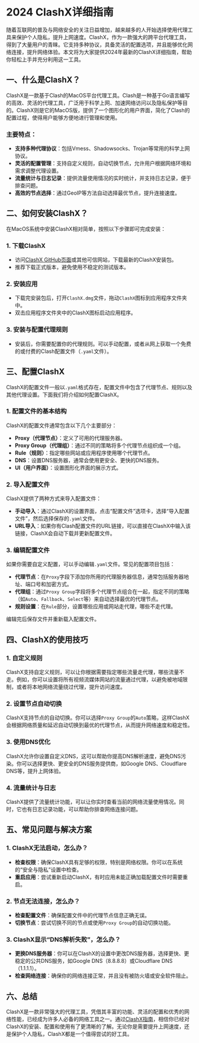 # 2024 ClashX详细指南

随着互联网的普及与网络安全的关注日益增加，越来越多的人开始选择使用代理工具来保护个人隐私，提升上网速度。ClashX，作为一款强大的跨平台代理工具，得到了大量用户的青睐。它支持多种协议，具备灵活的配置选项，并且能够优化网络连接，提升网络体验。本文将为大家提供2024年最新的ClashX详细指南，帮助你轻松上手并充分利用这一工具。

## 一、什么是ClashX？

ClashX是一款基于Clash的MacOS平台代理工具。Clash是一种基于Go语言编写的高效、灵活的代理工具，广泛用于科学上网、加速网络访问以及隐私保护等目的。ClashX则是它的MacOS版，提供了一个图形化的用户界面，简化了Clash的配置过程，使得用户能够方便地进行管理和使用。

### 主要特点：
- **支持多种代理协议**：包括Vmess、Shadowsocks、Trojan等常用的科学上网协议。
- **灵活的配置管理**：支持自定义规则，自动切换节点，允许用户根据网络环境和需求调整代理设置。
- **流量统计与日志记录**：提供流量使用情况的实时统计，并支持日志记录，便于排查问题。
- **高效的节点选择**：通过GeoIP等方法自动选择最优节点，提升连接速度。

## 二、如何安装ClashX？

在MacOS系统中安装ClashX相对简单，按照以下步骤即可完成安装：

### 1. 下载ClashX

- 访问[ClashX GitHub页面](https://github.com/yichengchen/clashX)或其他可信网站，下载最新的ClashX安装包。
- 推荐下载正式版本，避免使用不稳定的测试版本。

### 2. 安装应用

- 下载完安装包后，打开`ClashX.dmg`文件，拖动`ClashX`图标到应用程序文件夹中。
- 双击应用程序文件夹中的ClashX图标启动应用程序。

### 3. 安装与配置代理规则

- 安装后，你需要配置你的代理规则。可以手动配置，或者从网上获取一个免费的或付费的Clash配置文件（`.yaml`文件）。

## 三、配置ClashX

ClashX的配置文件一般以`.yaml`格式存在，配置文件中包含了代理节点、规则以及其他代理设置。下面我们将介绍如何配置ClashX。

### 1. 配置文件的基本结构

ClashX的配置文件通常包含以下几个主要部分：

- **Proxy（代理节点）**：定义了可用的代理服务器。
- **Proxy Group（代理组）**：通过不同的策略将多个代理节点组织成一个组。
- **Rule（规则）**：指定哪些网站或应用程序使用哪个代理节点。
- **DNS**：设置DNS服务器，通常会使用更安全、更快的DNS服务。
- **UI（用户界面）**：设置图形化界面的展示方式。

### 2. 导入配置文件

ClashX提供了两种方式来导入配置文件：

- **手动导入**：通过ClashX的设置界面，点击“配置文件”选项卡，选择“导入配置文件”，然后选择保存的`.yaml`文件。
- **URL导入**：如果你有Clash配置文件的URL链接，可以直接在ClashX中输入该链接，ClashX会自动下载并更新配置文件。

### 3. 编辑配置文件

如果你需要自定义配置，可以手动编辑`.yaml`文件。常见的配置项目包括：

- **代理节点**：在`Proxy`字段下添加你所用的代理服务器信息，通常包括服务器地址、端口号和加密方式。
- **代理组**：通过`Proxy Group`字段将多个代理节点组合在一起，指定不同的策略（如`Auto`、`Fallback`、`Select`等）来自动选择最优的代理节点。
- **规则设置**：在`Rule`部分，设置哪些应用或网站走代理，哪些不走代理。

编辑完后保存文件并重新载入配置文件。

## 四、ClashX的使用技巧

### 1. 自定义规则

ClashX支持自定义规则，可以让你根据需要指定哪些流量走代理，哪些流量不走。例如，你可以设置将所有视频流媒体网站的流量通过代理，以避免被地域限制，或者将本地网络流量绕过代理，提升访问速度。

### 2. 设置节点自动切换

ClashX支持节点的自动切换。你可以选择`Proxy Group`的`Auto`策略，这样ClashX会根据网络质量和延迟自动切换到最优的代理节点，从而提升网络速度和稳定性。

### 3. 使用DNS优化

ClashX允许你设置自定义DNS，这可以帮助你提高DNS解析速度，避免DNS污染。你可以选择更快、更安全的DNS服务提供商，如Google DNS、Cloudflare DNS等，提升上网体验。

### 4. 流量统计与日志

ClashX提供了流量统计功能，可以让你实时查看当前的网络流量使用情况。同时，它也有日志记录功能，可以帮助你排查网络连接问题。

## 五、常见问题与解决方案

### 1. ClashX无法启动，怎么办？

- **检查权限**：确保ClashX具有足够的权限，特别是网络权限。你可以在系统的“安全与隐私”设置中检查。
- **重启应用**：尝试重新启动ClashX，有时应用未能正确加载配置文件时需要重启。

### 2. 节点无法连接，怎么办？

- **检查配置文件**：确保配置文件中的代理节点信息正确无误。
- **切换节点**：尝试切换不同的节点或使用`Proxy Group`的自动切换功能。

### 3. ClashX显示“DNS解析失败”，怎么办？

- **更换DNS服务器**：你可以在ClashX的设置中更改DNS服务器，选择更快、更稳定的公共DNS服务，如Google DNS（8.8.8.8）或Cloudflare DNS（1.1.1.1）。
- **检查网络连接**：确保你的网络连接正常，并且没有被防火墙或安全软件阻止。

## 六、总结

ClashX是一款非常强大的代理工具，凭借其丰富的功能、灵活的配置和优秀的网络性能，已经成为许多人必备的网络工具之一。通过[ClashX指南](https://clashx.cc/)，相信你已经对ClashX的安装、配置和使用有了更清晰的了解。无论你是需要提升上网速度，还是保护个人隐私，ClashX都是一个值得尝试的好工具。
